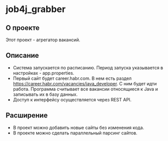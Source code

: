 # job4j_grabber

## О проекте

Этот проект - агрегатор вакансий.

## Описание

* Система запускается по расписанию. Период запуска указывается в настройках - app.properties.
* Первый сайт будет career.habr.com. В нем есть раздел https://career.habr.com/vacancies/java_developer. С ним будет
  идти работа. Программа cчитывает все вакансии относящиеся к Java и записывать их в базу данных.
* Доступ к интерфейсу осуществляется через REST API.

## Расширение

* В проект можно добавить новые сайты без изменения кода.
* В проекте можно сделать параллельный парсинг сайтов.


